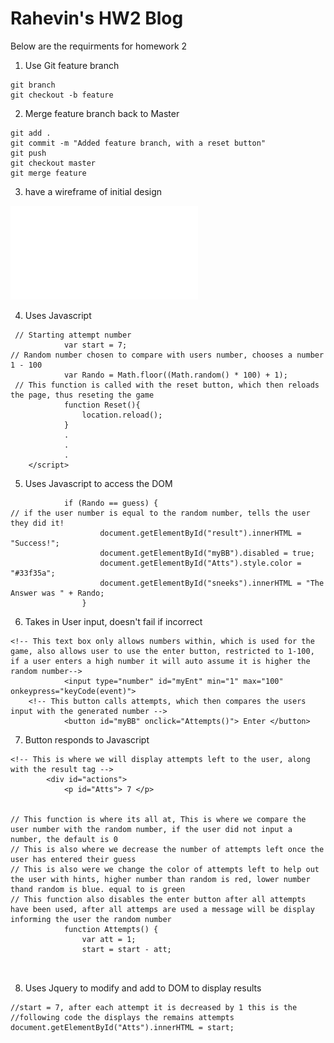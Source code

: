 # Rahevin's HW2 Blog 

Below are the requirments for homework 2

1. Use Git feature branch
```
git branch
git checkout -b feature
```


2. Merge feature branch back to Master
```
git add .
git commit -m "Added feature branch, with a reset button"
git push
git checkout master
git merge feature
```


3. have a wireframe of initial design

![Wireframe](wireframe.pdf)


4. Uses Javascript
``` <script>
 // Starting attempt number
            var start = 7;
// Random number chosen to compare with users number, chooses a number 1 - 100
            var Rando = Math.floor((Math.random() * 100) + 1);
 // This function is called with the reset button, which then reloads the page, thus reseting the game
            function Reset(){
                location.reload();
            }
            .
            .
            .
    </script>

```
5. Uses Javascript to access the DOM
```
            if (Rando == guess) {
// if the user number is equal to the random number, tells the user they did it!
                    document.getElementById("result").innerHTML = "Success!";
                    document.getElementById("myBB").disabled = true;
                    document.getElementById("Atts").style.color = "#33f35a";
                    document.getElementById("sneeks").innerHTML = "The Answer was " + Rando;
                }
```                
6. Takes in User input, doesn't fail if incorrect
```
<!-- This text box only allows numbers within, which is used for the game, also allows user to use the enter button, restricted to 1-100, if a user enters a high number it will auto assume it is higher the random number-->
            <input type="number" id="myEnt" min="1" max="100" onkeypress="keyCode(event)">
    <!-- This button calls attempts, which then compares the users input with the generated number -->
            <button id="myBB" onclick="Attempts()"> Enter </button>
```
7. Button responds to Javascript
```
<!-- This is where we will display attempts left to the user, along with the result tag -->
        <div id="actions">
            <p id="Atts"> 7 </p>


// This function is where its all at, This is where we compare the user number with the random number, if the user did not input a number, the default is 0
// This is also where we decrease the number of attempts left once the user has entered their guess
// This is also were we change the color of attempts left to help out the user with hints, higher number than random is red, lower number thand random is blue. equal to is green
// This function also disables the enter button after all attempts have been used, after all attemps are used a message will be display informing the user the random number
            function Attempts() {
                var att = 1;
                start = start - att;

                 
```
8. Uses Jquery to modify and add to DOM to display results
```
//start = 7, after each attempt it is decreased by 1 this is the 
//following code the displays the remains attempts
document.getElementById("Atts").innerHTML = start;
```